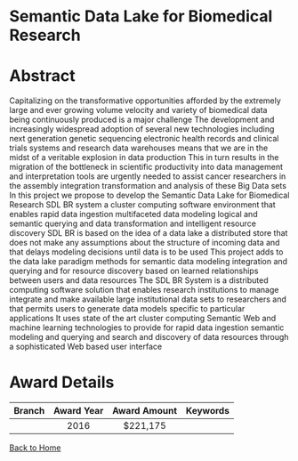 
Semantic Data Lake for Biomedical Research
==========================================

# Abstract


Capitalizing on the transformative opportunities afforded by the extremely large and ever growing
volume  velocity  and variety of biomedical data being continuously produced is a major challenge  The
development and increasingly widespread adoption of several new technologies  including next
generation genetic sequencing  electronic health records and clinical trials systems  and research data
warehouses means that we are in the midst of a veritable explosion in data production  This in turn
results in the migration of the bottleneck in scientific productivity into data management and
interpretation  tools are urgently needed to assist cancer researchers in the assembly  integration 
transformation  and analysis of these Big Data sets  In this project  we propose to develop the Semantic
Data Lake for Biomedical Research  SDL BR  system  a cluster computing software environment that
enables rapid data ingestion  multifaceted data modeling  logical and semantic querying and data
transformation  and intelligent resource discovery  SDL BR is based on the idea of a data lake  a
distributed store that does not make any assumptions about the structure of incoming data  and that
delays modeling decisions until data is to be used  This project adds to the data lake paradigm methods
for semantic data modeling  integration  and querying  and for resource discovery based on learned
relationships between users and data resources The SDL BR System is a distributed computing software solution that enables research institutions to manage 
integrate  and make available large institutional data sets to researchers  and that permits users to generate
data models specific to particular applications  It uses state of the art cluster computing  Semantic Web  and
machine learning technologies to provide for rapid data ingestion  semantic modeling and querying  and search
and discovery of data resources through a sophisticated  Web based user interface  

# Award Details

|Branch|Award Year|Award Amount|Keywords|
| :---: | :---: | :---: | :---: |
||2016|$221,175||
  
  


[Back to Home](https://github.com/chrischow/dod_sbir_awards/JH/#2509)